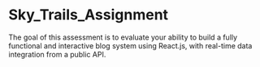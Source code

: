 # Sky_Trails_Assignment
The goal of this assessment is to evaluate your ability to build a fully functional and interactive blog system using React.js, with real-time data integration from a public API.
